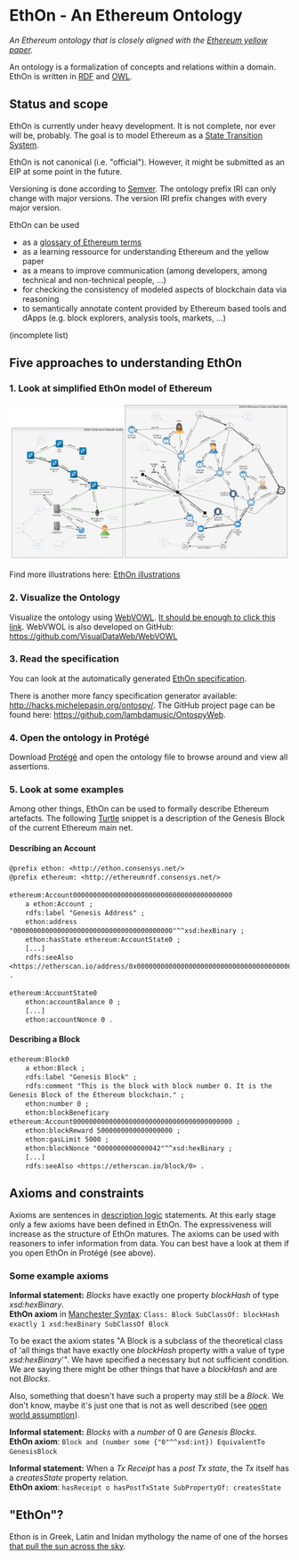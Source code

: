 # EthOn - An Ethereum Ontology
_An Ethereum ontology that is closely aligned with the [Ethereum yellow paper](https://github.com/ethereum/yellowpaper)._

An ontology is a formalization of concepts and relations within a domain.
EthOn is written in [RDF](https://de.wikipedia.org/wiki/Resource_Description_Framework) and [OWL](OWL).

## Status and scope
EthOn is currently under heavy development. It is not complete, nor ever will be, probably. The goal is to model Ethereum 
as a [State Transition System](https://en.wikipedia.org/wiki/Transition_system).

EthOn is not canonical (i.e. "official"). However, it might be submitted as an EIP at some point in the future.

Versioning is done according to [Semver](http://semver.org/). The ontology prefix IRI can only change with major versions. 
The version IRI prefix changes with every major version.

EthOn can be used
* as a [glossary of Ethereum terms](EthOn_glossary.md)
* as a learning ressource for understanding Ethereum and the yellow paper
* as a means to improve communication (among developers, among technical and non-technical people, ...)
* for checking the consistency of modeled aspects of blockchain data via reasoning
* to semantically annotate content provided by Ethereum based tools and dApps (e.g. block explorers, analysis tools, markets, ...)

(incomplete list)

## Five approaches to understanding EthOn
### 1. Look at simplified EthOn model of Ethereum
![EthOn model](doc_resources/img/EthOn_model.png)

Find more illustrations here: [EthOn illustrations](EthOn_illustrations.md)

### 2. Visualize the Ontology
Visualize the ontology using [WebVOWL](http://vowl.visualdataweb.org/webvowl/).
[It should be enough to click this link](http://vowl.visualdataweb.org/webvowl/#iri=https://raw.githubusercontent.com/ConsenSys/ethereum-ontology/master/EthOn.rdf?token=ABeN2BS6JNYwG2ADzI7vBJihTu02xpgjks5YWBKpwA%3D%3D). 
WebVWOL is also developed on GitHub: https://github.com/VisualDataWeb/WebVOWL

### 3. Read the specification
You can look at the automatically generated [EthOn specification](https://consensys.github.io/EthOn/EthOn_spec.html).

There is another more fancy specification generator available: http://hacks.michelepasin.org/ontospy/. The GitHub project page can be found here: https://github.com/lambdamusic/OntospyWeb.

### 4. Open the ontology in Protégé
Download [Protégé](http://protege.stanford.edu/) and open the ontology file to browse around and view all assertions.

### 5. Look at some examples
Among other things, EthOn can be used to formally describe Ethereum artefacts. 
The following [Turtle](https://www.w3.org/TR/turtle/) snippet is a description of the Genesis Block of the current Ethereum main net.
#### Describing an Account
    @prefix ethon: <http://ethon.consensys.net/>
    @prefix ethereum: <http://ethereumrdf.consensys.net/>
    
    ethereum:Account0000000000000000000000000000000000000000
        a ethon:Account ;
        rdfs:label "Genesis Address" ;
        ethon:address "0000000000000000000000000000000000000000"^^xsd:hexBinary ;
        ethon:hasState ethereum:AccountState0 ;
        [...]
        rdfs:seeAlso <https://etherscan.io/address/0x0000000000000000000000000000000000000000> .
    
    ethereum:AccountState0
        ethon:accountBalance 0 ;
        [...]
        ethon:accountNonce 0 .
        

#### Describing a Block

    ethereum:Block0
        a ethon:Block ;
        rdfs:label "Genesis Block" ;
        rdfs:comment "This is the block with block number 0. It is the Genesis Block of the Ethereum blockchain." ;
        ethon:number 0 ;
        ethon:blockBeneficary ethereum:Account0000000000000000000000000000000000000000 ;
        ethon:blockReward 5000000000000000000 ;
        ethon:gasLimit 5000 ;
        ethon:blockNonce "0000000000000042"^^xsd:hexBinary ;
        [...]
        rdfs:seeAlso <https://etherscan.io/block/0> .

## Axioms and constraints
Axioms are sentences in [description logic](https://en.wikipedia.org/wiki/Description_logic) statements. 
At this early stage only a few axioms have been defined in EthOn. The expressiveness will increase as the structure of
EthOn matures. The axioms can be used with reasoners to infer information from data. You can best have a look at them if you open EthOn in Protégé (see above).

### Some example axioms

__Informal statement:__ _Blocks_ have exactly one property _blockHash_ of type _xsd:hexBinary_.  
__EthOn axiom__ in [Manchester Syntax](https://www.w3.org/TR/owl2-manchester-syntax/): `Class: Block SubClassOf: blockHash exactly 1 xsd:hexBinary SubClassOf Block`
  
To be exact the axiom states "A Block is a subclass of the theoretical class of 'all things that have exactly one _blockHash_ property with a value of type _xsd:hexBinary_'".
We have specified a necessary but not sufficient condition. We are saying there might be other things that have a _blockHash_ and are not _Blocks_. 

Also, something that doesn't have such a property may still be a _Block_. We don't know, maybe it's just one that is not as well described (see [open world assumption](https://en.wikipedia.org/wiki/Open-world_assumption)).

__Informal statement:__ _Blocks_ with a _number_ of 0 are _Genesis Blocks_.  
__EthOn axiom__: `Block and (number some {"0"^^xsd:int}) EquivalentTo GenesisBlock`

__Informal statement:__ When a _Tx Receipt_ has a _post Tx state_, the _Tx_ itself has a _createsState_ property relation.  
__EthOn axiom__: `hasReceipt o hasPostTxState SubPropertyOf: createsState`

## "EthOn"?
Ethon is in Greek, Latin and Inidan mythology the name of one of the horses [that pull the sun across the sky](https://books.google.de/books?id=mvLBAgAAQBAJ&pg=PA121&hl=en&q=ethon&f=false#v=snippet&q=ethon&f=false).
